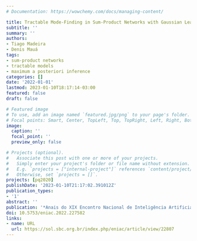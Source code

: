 ```yaml
---
# Documentation: https://wowchemy.com/docs/managing-content/

title: Tractable Mode-Finding in Sum-Product Networks with Gaussian Leaves
subtitle: ''
summary: ''
authors:
- Tiago Madeira
- Denis Mauá
tags:
- sum-product networks
- tractable models
- maximum a posteriori inference
categories: []
date: '2022-01-01'
lastmod: 2023-01-10T18:17:14-03:00
featured: false
draft: false

# Featured image
# To use, add an image named `featured.jpg/png` to your page's folder.
# Focal points: Smart, Center, TopLeft, Top, TopRight, Left, Right, BottomLeft, Bottom, BottomRight.
image:
  caption: ''
  focal_point: ''
  preview_only: false

# Projects (optional).
#   Associate this post with one or more of your projects.
#   Simply enter your project's folder or file name without extension.
#   E.g. `projects = ["internal-project"]` references `content/project/deep-learning/index.md`.
#   Otherwise, set `projects = []`.
projects: [pq2020]
publishDate: '2023-01-10T21:17:02.391012Z'
publication_types:
- '1'
abstract: ''
publication: '*Anais do XIX Encontro Nacional de Inteligência Artificial e Computacional*'
doi: 10.5753/eniac.2022.227582
links:
- name: URL
  url: https://sol.sbc.org.br/index.php/eniac/article/view/22807
---
```

